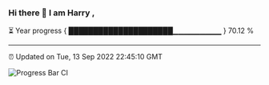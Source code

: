 ### Hi there 👋 I am Harry , 

⏳ Year progress { █████████████████████▁▁▁▁▁▁▁▁▁ } 70.12 %

---

⏰ Updated on Tue, 13 Sep 2022 22:45:10 GMT

![Progress Bar CI](https://github.com/duykhang68/duykhang68/workflows/Progress%20Bar%20CI/badge.svg)
